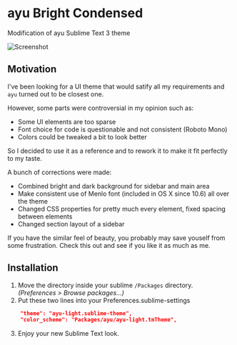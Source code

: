 # ayu Bright Condensed

Modification of ayu Sublime Text 3 theme

![Screenshot](http://i.imgur.com/0UehD5H.png?3)

## Motivation

I've been looking for a UI theme that would satify all my requirements and `ayu` turned out to be closest one.

However, some parts were controversial in my opinion such as:
- Some UI elements are too sparse
- Font choice for code is questionable and not consistent (Roboto Mono)
- Colors could be tweaked a bit to look better

So I decided to use it as a reference and to rework it to make it fit perfectly to my taste.

A bunch of corrections were made:
- Combined bright and dark background for sidebar and main area
- Make consistent use of Menlo font (included in OS X since 10.6) all over the theme
- Changed CSS properties for pretty much every element, fixed spacing between elements
- Changed section layout of a sidebar

If you have the similar feel of beauty, you probably may save youself from some frustration.
Check this out and see if you like it as much as me.

## Installation

1. Move the directory inside your sublime `/Packages` directory. *(Preferences > Browse packages...)*
2. Put these two lines into your Preferences.sublime-settings

```json
    "theme": "ayu-light.sublime-theme",
    "color_scheme": "Packages/ayu/ayu-light.tmTheme",
```

3. Enjoy your new Sublime Text look.
